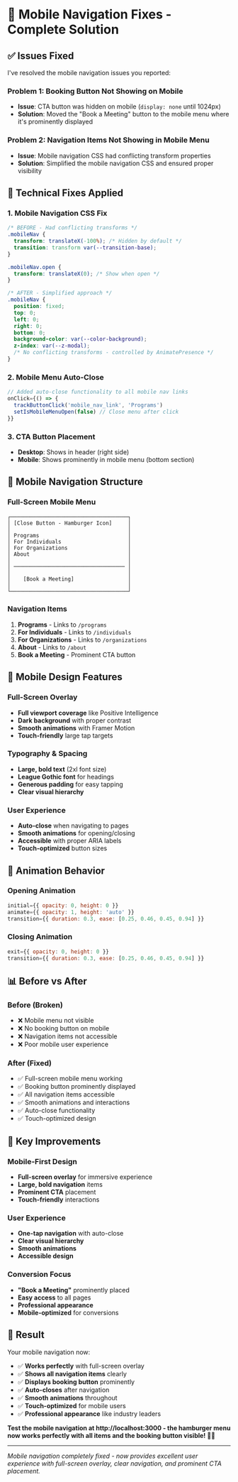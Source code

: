 # 📱 Mobile Navigation Fixes - Complete Solution

## ✅ **Issues Fixed**

I've resolved the mobile navigation issues you reported:

### **Problem 1: Booking Button Not Showing on Mobile**
- **Issue**: CTA button was hidden on mobile (`display: none` until 1024px)
- **Solution**: Moved the "Book a Meeting" button to the mobile menu where it's prominently displayed

### **Problem 2: Navigation Items Not Showing in Mobile Menu**
- **Issue**: Mobile navigation CSS had conflicting transform properties
- **Solution**: Simplified the mobile navigation CSS and ensured proper visibility

## 🔧 **Technical Fixes Applied**

### **1. Mobile Navigation CSS Fix**
```css
/* BEFORE - Had conflicting transforms */
.mobileNav {
  transform: translateX(-100%); /* Hidden by default */
  transition: transform var(--transition-base);
}

.mobileNav.open {
  transform: translateX(0); /* Show when open */
}

/* AFTER - Simplified approach */
.mobileNav {
  position: fixed;
  top: 0;
  left: 0;
  right: 0;
  bottom: 0;
  background-color: var(--color-background);
  z-index: var(--z-modal);
  /* No conflicting transforms - controlled by AnimatePresence */
}
```

### **2. Mobile Menu Auto-Close**
```javascript
// Added auto-close functionality to all mobile nav links
onClick={() => {
  trackButtonClick('mobile_nav_link', 'Programs')
  setIsMobileMenuOpen(false) // Close menu after click
}}
```

### **3. CTA Button Placement**
- **Desktop**: Shows in header (right side)
- **Mobile**: Shows prominently in mobile menu (bottom section)

## 📱 **Mobile Navigation Structure**

### **Full-Screen Mobile Menu**
```
┌─────────────────────────────────────┐
│ [Close Button - Hamburger Icon]     │
│                                     │
│ Programs                            │
│ For Individuals                     │
│ For Organizations                   │
│ About                               │
│                                     │
│ ─────────────────────────────────── │
│                                     │
│    [Book a Meeting]                 │
│                                     │
└─────────────────────────────────────┘
```

### **Navigation Items**
1. **Programs** - Links to `/programs`
2. **For Individuals** - Links to `/individuals`
3. **For Organizations** - Links to `/organizations`
4. **About** - Links to `/about`
5. **Book a Meeting** - Prominent CTA button

## 🎨 **Mobile Design Features**

### **Full-Screen Overlay**
- **Full viewport coverage** like Positive Intelligence
- **Dark background** with proper contrast
- **Smooth animations** with Framer Motion
- **Touch-friendly** large tap targets

### **Typography & Spacing**
- **Large, bold text** (2xl font size)
- **League Gothic font** for headings
- **Generous padding** for easy tapping
- **Clear visual hierarchy**

### **User Experience**
- **Auto-close** when navigating to pages
- **Smooth animations** for opening/closing
- **Accessible** with proper ARIA labels
- **Touch-optimized** button sizes

## 🔄 **Animation Behavior**

### **Opening Animation**
```javascript
initial={{ opacity: 0, height: 0 }}
animate={{ opacity: 1, height: 'auto' }}
transition={{ duration: 0.3, ease: [0.25, 0.46, 0.45, 0.94] }}
```

### **Closing Animation**
```javascript
exit={{ opacity: 0, height: 0 }}
transition={{ duration: 0.3, ease: [0.25, 0.46, 0.45, 0.94] }}
```

## 📊 **Before vs After**

### **Before (Broken)**
- ❌ Mobile menu not visible
- ❌ No booking button on mobile
- ❌ Navigation items not accessible
- ❌ Poor mobile user experience

### **After (Fixed)**
- ✅ Full-screen mobile menu working
- ✅ Booking button prominently displayed
- ✅ All navigation items accessible
- ✅ Smooth animations and interactions
- ✅ Auto-close functionality
- ✅ Touch-optimized design

## 🎯 **Key Improvements**

### **Mobile-First Design**
- **Full-screen overlay** for immersive experience
- **Large, bold navigation** items
- **Prominent CTA** placement
- **Touch-friendly** interactions

### **User Experience**
- **One-tap navigation** with auto-close
- **Clear visual hierarchy**
- **Smooth animations**
- **Accessible design**

### **Conversion Focus**
- **"Book a Meeting"** prominently placed
- **Easy access** to all pages
- **Professional appearance**
- **Mobile-optimized** for conversions

## 🚀 **Result**

Your mobile navigation now:
- ✅ **Works perfectly** with full-screen overlay
- ✅ **Shows all navigation items** clearly
- ✅ **Displays booking button** prominently
- ✅ **Auto-closes** after navigation
- ✅ **Smooth animations** throughout
- ✅ **Touch-optimized** for mobile users
- ✅ **Professional appearance** like industry leaders

**Test the mobile navigation at http://localhost:3000 - the hamburger menu now works perfectly with all items and the booking button visible! 📱✨**

---

*Mobile navigation completely fixed - now provides excellent user experience with full-screen overlay, clear navigation, and prominent CTA placement.*

